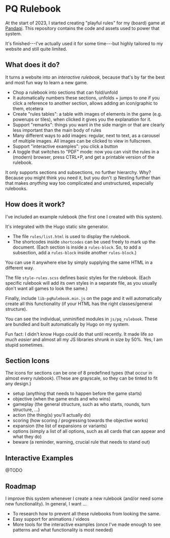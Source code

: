 # PQ Rulebook

At the start of 2023, I started creating "playful rules" for my (board) game at [Pandaqi](https://pandaqi.com). This repository contains the code and assets used to power that system.

It's finished---I've actually used it for some time---but highly tailored to my website and still quite limited.

## What does it do?

It turns a website into an _interactive rulebook_, because that's by far the best and most fun way to learn a new game.

* Chop a rulebook into sections that can fold/unfold
* It automatically numbers these sections, unfolds + jumps to one if you click a reference to another section, allows adding an icon/graphic to them, etcetera
* Create "rules tables": a table with images of elements in the game (e.g. powerups or tiles), when clicked it gives you the explanation for it.
* Support "remarks": things you want in the side margin or that are clearly less important than the main body of rules
* Many different ways to add images: regular, next to text, as a carousel of multiple images. All images can be clicked to view in fullscreen.
* Support "interactive examples": you click a button
* A toggle that switches to "PDF" mode: now you can visit the rules in a (modern) browser, press CTRL+P, and get a printable version of the rulebook. 

It only supports sections and subsections, no further hierarchy. Why? Because you might think you need it, but you don't :p Nesting further than that makes _anything_ way too complicated and unstructured, especially rulebooks.

## How does it work?

I've included an example rulebook (the first one I created with this system).

It's integrated with the Hugo static site generator. 

* The file `rules/list.html` is used to display the rulebook.
* The shortcodes inside `shortcodes` can be used freely to mark up the document. (Each section is inside a `rules-block`. So, to add a subsection, add a `rules-block` inside another `rules-block`.)

You can use it anywhere else by simply supplying the same HTML in a different way.

The file `style-rules.scss` defines basic styles for the rulebook. (Each specific rulebook will add its own styles in a separate file, as you usually don't want all games to look the same.)

Finally, include `lib-pqRulebook.min.js` on the page and it will automatically create all this functionality (if your HTML has the right classes/general structure). 

You can see the individual, unminified modules in `js/pq_rulebook`. These are bundled and built automatically by Hugo on my system.

Fun fact: I didn't know Hugo could do that until recently. It made life _so much easier_ and almost all my JS libraries shrunk in size by 50%. Yes, I am stupid sometimes.

## Section Icons

The icons for sections can be one of 8 predefined types (that occur in almost every rulebook). (These are grayscale, so they can be tinted to fit any design.)

* setup (anything that needs to happen before the game starts)
* objective (when the game ends and who wins)
* gameplay (the general structure, such as who starts, rounds, turn structure, ...)
* action (the thing(s) you'll actually do)
* scoring (how scoring / progressing towards the objective works)
* expansion (the list of expansions or variants)
* options (simply a list of all options, such as all cards that can appear and what they do)
* beware (a reminder, warning, crucial rule that needs to stand out)

## Interactive Examples

@TODO

## Roadmap

I improve this system whenever I create a new rulebook (and/or need some new functionality). In general, I want ...

* To research how to prevent all these rulebooks from looking the same.
* Easy support for animations / videos
* More tools for the interactive examples (once I've made enough to see patterns and what functionality is most needed)